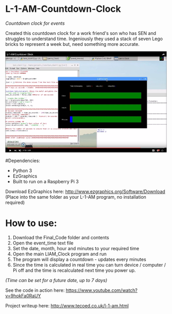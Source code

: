 # L-1-AM-Countdown-Clock
_Countdown clock for events_

Created this countdown clock for a work friend's son who has SEN and struggles to understand time.  Ingeniously they used a stack of seven Lego bricks to represent a week but, need something more accurate.

![](images/cd.png)

#Dependencies:
+ Python 3
+ EzGraphics
+ Built to run on a Raspberry Pi 3 

Download EzGraphics here: http://www.ezgraphics.org/Software/Download
(Place into the same folder as your L-1-AM program, no installation required)

# How to use:
1. Download the Final_Code folder and contents
2. Open the event_time text file
3. Set the date, month, hour and minutes to your required time
4. Open the main LIAM_Clock program and run
5. The program will display a countdown - updates every minutes
6. Since the time is calculated in real time you can turn device / computer / Pi off and the time is recalculated next time you power up.

_(Time can be set for a future date, up to 7 days)_

See the code in action here: https://www.youtube.com/watch?v=9hokFa0RaUY

Project writeup here: http://www.tecoed.co.uk/l-1-am.html

